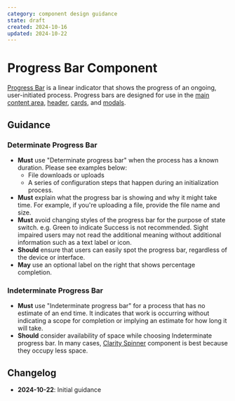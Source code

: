 ```yaml
---
category: component design guidance
state: draft
created: 2024-10-16
updated: 2024-10-22
---
```


# Progress Bar Component

[Progress Bar](https://clarity.design/documentation/progress) is a linear indicator that shows the progress of an ongoing, user-initiated process. Progress bars are designed for use in the [main content area](https://clarity.design/documentation/app-layout), [header](https://clarity.design/documentation/header), [cards](https://clarity.design/documentation/card), and [modals](https://clarity.design/documentation/modal).

## Guidance

### Determinate Progress Bar

- **Must** use "Determinate progress bar" when the process has a known duration. Please see examples below:
    - File downloads or uploads
    - A series of configuration steps that happen during an initialization process.
- **Must** explain what the progress bar is showing and why it might take time. For example, if you're uploading a file, provide the file name and size.
- **Must** avoid changing styles of the progress bar for the purpose of state switch.  e.g. Green to indicate Success is not recommended. Sight impaired users may not read the additional meaning without additional information such as a text label or icon.
- **Should** ensure that users can easily spot the progress bar, regardless of the device or interface.
- **May** use an optional label on the right that shows percentage completion.

### Indeterminate Progress Bar

- **Must** use "Indeterminate progress bar" for a process that has no estimate of an end time. It indicates that work is occurring without indicating a scope for completion or implying an estimate for how long it will take.
- **Should** consider availability of space while choosing Indeterminate progress bar. In many cases, [Clarity Spinner](https://clarity.design/documentation/spinner) component is best because they occupy less space.

## Changelog

- **2024-10-22**: Initial guidance
